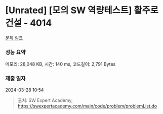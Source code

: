 # [Unrated] [모의 SW 역량테스트] 활주로 건설 - 4014 

[문제 링크](https://swexpertacademy.com/main/code/problem/problemDetail.do?contestProbId=AWIeW7FakkUDFAVH) 

### 성능 요약

메모리: 28,048 KB, 시간: 140 ms, 코드길이: 2,791 Bytes

### 제출 일자

2024-03-28 10:54



> 출처: SW Expert Academy, https://swexpertacademy.com/main/code/problem/problemList.do